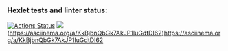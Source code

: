 ### Hexlet tests and linter status:
[![Actions Status](https://github.com/merlych/frontend-project-44/actions/workflows/hexlet-check.yml/badge.svg)](https://github.com/merlych/frontend-project-44/actions)
<a href="https://codeclimate.com/github/merlych/frontend-project-44/maintainability"><img src="https://api.codeclimate.com/v1/badges/2a25142a4ff639e2a3d3/maintainability" /></a>
(https://asciinema.org/a/KkBjbnQbGk7AkJP1luGdtDI62)https://asciinema.org/a/KkBjbnQbGk7AkJP1luGdtDI62
